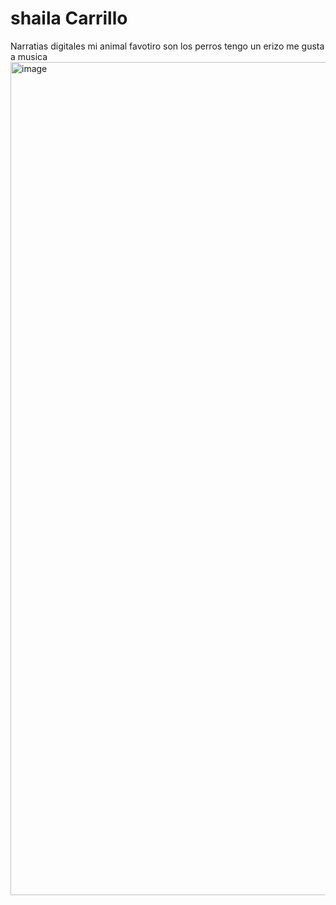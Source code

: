 # shaila Carrillo
Narratias digitales
mi animal favotiro son los perros
tengo un erizo
me gusta a musica 
<img width="3000" height="1333" alt="image" src="https://github.com/user-attachments/assets/1b103e9a-aa36-45d4-8460-9b871b6df88f" />
